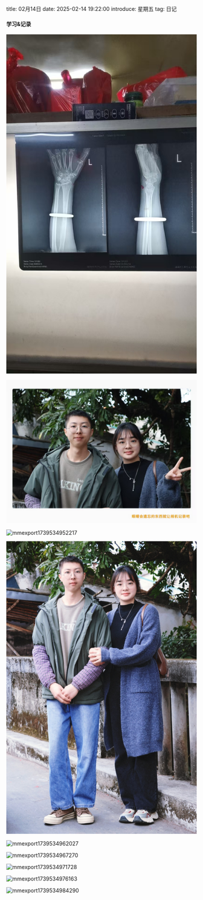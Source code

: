 title: 02月14日
date: 2025-02-14 19:22:00
introduce: 星期五
tag: 日记

#### 学习&记录
![mmexport1739532219261](/static/img/2025/02/14/mmexport1739532219261.jpg)

![mmexport1739534946071](/static/img/2025/02/14/mmexport1739534946071.jpg)

![mmexport1739534952217](/static/img/2025/02/14/mmexport1739534952217.jpg)

![mmexport1739534957020](/static/img/2025/02/14/mmexport1739534957020.jpg)

![mmexport1739534962027](/static/img/2025/02/14/mmexport1739534962027.jpg)

![mmexport1739534967270](/static/img/2025/02/14/mmexport1739534967270.jpg)

![mmexport1739534971728](/static/img/2025/02/14/mmexport1739534971728.jpg)

![mmexport1739534976163](/static/img/2025/02/14/mmexport1739534976163.jpg)

![mmexport1739534984290](/static/img/2025/02/14/mmexport1739534984290.jpg)

